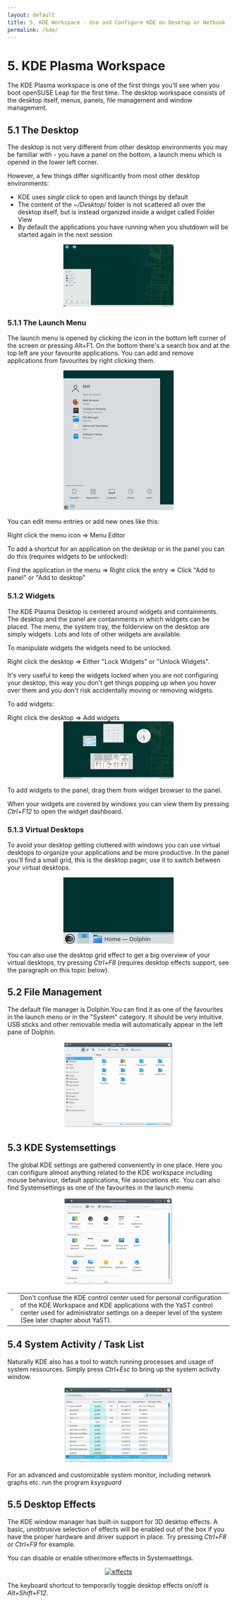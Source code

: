 ```yaml
---
layout: default
title: 5. KDE Workspace - Use and Configure KDE on Desktop or Netbook
permalink: /kde/
---
```


# 5. KDE Plasma Workspace

The KDE Plasma workspace is one of the first things you'll see when you boot openSUSE Leap for the first time. The desktop workspace consists of the desktop itself, menus, panels, file management and window management.

## 5.1 The Desktop

The desktop is not very different from other desktop environments you may be familiar with - you have a panel on the bottom, a launch menu which is opened in the lower left corner.

However, a few things differ significantly from most other desktop environments:
<ul>
<li>KDE uses <i>single click</i> to open and launch things by default</li>
<li>The content of the <i>~/Desktop/</i> folder is not scattered all over the desktop itself, but is instead organized inside a widget called Folder View</li>
<li>By default the applications you have running when you shutdown will be started again in the next session</li>
</ul>

<center><a href="images/screenshots/desktop.png" rel="thumbnail"><img src="images/screenshots/desktopb.png" alt="desktop" class="pic" /></a></center>

### 5.1.1 The Launch Menu

The launch menu is opened by clicking the icon in the bottom left corner of the screen or pressing Alt+F1. On the bottom there's a search box and at the top left are your favourite applications. You can add and remove applications from favourites by right clicking them.

<center><a href="images/screenshots/launchmenu.png" rel="thumbnail"><img src="images/screenshots/launchmenub.png" alt="launchmenuç" class="pic" /></a></center>

You can edit menu entries or add new ones like this:

<div class="sti">Right click the menu icon =&gt; Menu Editor</div>

To add a shortcut for an application on the desktop or in the panel you can do this (requires widgets to be unlocked):
<div class="sti">Find the application in the menu => Right click the entry => Click "Add to panel" or "Add to desktop"</div>

### 5.1.2 Widgets

The KDE Plasma Desktop is centered around widgets and containments. The desktop and the panel are containments in which widgets can be placed. The menu, the system tray, the folderview on the desktop are simply widgets. Lots and lots of other widgets are available.

To manipulate widgets the widgets need to be unlocked.

<div class="sti">Right click the desktop => Either "Lock Widgets" or "Unlock Widgets".</div>

It's very useful to keep the widgets locked when you are not configuring your desktop, this way you don't get things popping up when you hover over them and you don't risk accidentally moving or removing widgets.

To add widgets:

<div class="sti">Right click the desktop => Add widgets</div>

<center><a href="images/screenshots/widgets.png" rel="thumbnail"><img src="images/screenshots/widgetsb.png" alt="widgets" class="pic" /></a></center>

To add widgets to the panel, drag them from widget browser to the panel.

When your widgets are covered by windows you can view them by pressing <i>Ctrl+F12</i> to open the widget dashboard.

### 5.1.3 Virtual Desktops

To avoid your desktop getting cluttered with windows you can use virtual desktops to organize your applications and be more productive. In the panel you'll find a small grid, this is the desktop pager, use it to switch between your virtual desktops.

<center><img src="images/screenshots/pager.png" alt="pager" class="pic" /></center>

You can also use the desktop grid effect to get a big overview of your virtual desktops, try pressing <i>Ctrl+F8</i> (requires desktop effects support, see the paragraph on this topic below).

<!--
### 5.1.4 Activities

Next to the virtual desktop pager is a cube with three little circles, clicking here opens the Activity Manager. Activities are different desktops which can be configured for specific tasks/activities with different widgets, different wallpapers and automatically starting certain applications.

This enables you to quickly and easily switch between desktops (activities) configured for different situations, for example you might set up one activity for when you're at work, a different one for when you're at home, a third one for when you're doing photo editing and a fourth one for when you're doing public presentations and so forth, and you can switch between these completely different desktops with just a click or two. The toolbox in the top right corner of the screen displays the name of the currently used activity.

The Activity Manager lets you create activities and switch between them. Additionally you can perform various tasks by clicking the little overlay icons on each activity to start or stop the activities, delete them or configure them.

<center><a href="images/screenshots/activities.png" rel="thumbnail"><img src="images/screenshots/activitiesb.png" alt="widgets" class="pic" /></a></center>
-->

## 5.2 File Management

The default file manager is Dolphin.You can find it as one of the favourites in the launch menu or in the "System" category. It should be very intuitive. USB sticks and other removable media will automatically appear in the left pane of Dolphin.

<center><a href="images/screenshots/dolphin.png" rel="thumbnail"><img src="images/screenshots/dolphinb.png" alt="dolphin" class="pic" /></a></center>

## 5.3 KDE Systemsettings

The global KDE settings are gathered conveniently in one place. Here you can configure almost anything related to the KDE workspace including mouse behaviour, default applications, file associations etc. You can also find Systemsettings as one of the favourites in the launch menu.

<center><a href="images/screenshots/systemsettings.png" rel="thumbnail"><img src="images/screenshots/systemsettingsb.png" alt="systemsettings" class="pic" /></a></center>

<div class="tip">
<table>
<tbody>
<tr>
<td><img src="images/pics/tip.png" alt="tip" /></td>
<td>Don't confuse the KDE control center used for personal configuration of the KDE Workspace and KDE applications with the YaST control center used for administrator settings on a deeper level of the system (See later chapter about YaST).</td>
</tr>
</tbody>
</table>
</div>

## 5.4 System Activity / Task List

Naturally KDE also has a tool to watch running processes and usage of system ressources. Simply press <i>Ctrl+Esc</i> to bring up the system activity window.

<center><a href="images/screenshots/systemactivity.png" rel="thumbnail"><img src="images/screenshots/systemactivityb.png" alt="systemactivity" class="pic" /></a></center>

For an advanced and customizable system monitor, including network graphs etc. run the program <i>ksysguard</i>

## 5.5 Desktop Effects

The KDE window manager has built-in support for 3D desktop effects. A basic, unobtrusive selection of effects will be enabled out of the box if you have the proper hardware and driver support in place. Try pressing <i>Ctrl+F8</i> or <i>Ctrl+F9</i> for example.

You can disable or enable other/more effects in Systemsettings.

<center><a href="images/screenshots/effects.png" rel="thumbnail"><img src="images/screenshots/effectsb.png" alt="effects" class="pic" /></a></center>

The keyboard shortcut to temporarily toggle desktop effects on/off is <i>Alt+Shift+F12</i>.
